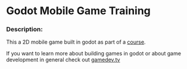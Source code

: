 # Godot Mobile Game Training

### Description:

This a 2D mobile game built in godot as part of a [course](https://www.gamedev.tv/courses/godot-mobile).

If you want to learn more about building games in godot or about game development in general check out [gamedev.tv](https://gamedev.tv)
